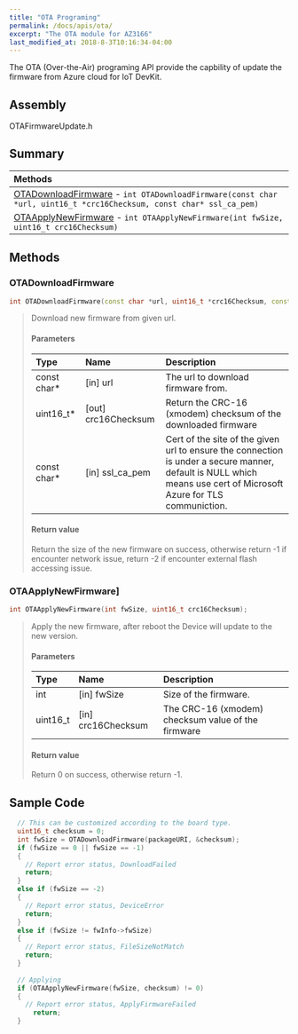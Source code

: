 ```yaml
---
title: "OTA Programing"
permalink: /docs/apis/ota/
excerpt: "The OTA module for AZ3166"
last_modified_at: 2018-8-3T10:16:34-04:00
---
```


The OTA (Over-the-Air) programing API provide the capbility of update the firmware from Azure cloud for IoT DevKit.

## Assembly

OTAFirmwareUpdate.h

## Summary

| Methods |
| :------ |
| [OTADownloadFirmware](#otadownloadfirmware) - `int OTADownloadFirmware(const char *url, uint16_t *crc16Checksum, const char* ssl_ca_pem)` |
| [OTAApplyNewFirmware](#otaapplynewfirmware) - `int OTAApplyNewFirmware(int fwSize, uint16_t crc16Checksum)` |


## Methods

### OTADownloadFirmware

```cpp
int OTADownloadFirmware(const char *url, uint16_t *crc16Checksum, const char* ssl_ca_pem);
```

> Download new firmware from given url.
> 
> #### Parameters
> 
> | Type | Name | Description |
> | :--- | :--- | :---------- |
> | const char* | [in] url | The url to download firmware from. |
> | uint16_t* | [out] crc16Checksum | Return the CRC-16 (xmodem) checksum of the downloaded firmware |
> | const char* | [in] ssl_ca_pem | Cert of the site of the given url to ensure the connection is under a secure manner, default is NULL which means use cert of Microsoft Azure for TLS communiction. |
>
> #### Return value
>
> Return the size of the new firmware on success, otherwise return -1 if encounter network issue, return -2 if encounter external flash accessing issue.

### OTAApplyNewFirmware]

```cpp
int OTAApplyNewFirmware(int fwSize, uint16_t crc16Checksum);
```

> Apply the new firmware, after reboot the Device will update to the new version.
> 
> #### Parameters
> 
> | Type | Name | Description |
> | :--- | :--- | :---------- |
> | int | [in] fwSize | Size of the firmware. |
> | uint16_t | [in] crc16Checksum | The CRC-16 (xmodem) checksum value of the firmware |
>
> #### Return value
>
> Return 0 on success, otherwise return -1.

## Sample Code

``` cpp
  // This can be customized according to the board type.
  uint16_t checksum = 0;
  int fwSize = OTADownloadFirmware(packageURI, &checksum);
  if (fwSize == 0 || fwSize == -1)
  {
    // Report error status, DownloadFailed
    return;
  }
  else if (fwSize == -2)
  {
    // Report error status, DeviceError
    return;
  }
  else if (fwSize != fwInfo->fwSize)
  {
    // Report error status, FileSizeNotMatch
    return;
  }
  
  // Applying
  if (OTAApplyNewFirmware(fwSize, checksum) != 0)
  {
    // Report error status, ApplyFirmwareFailed
      return;
  }
  
```